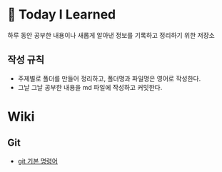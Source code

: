 # :memo: Today I Learned
하루 동안 공부한 내용이나 새롭게 알아낸 정보를 기록하고 정리하기 위한 저장소



## **작성 규칙**
- 주제별로 폴더를 만들어 정리하고, 폴더명과 파일명은 영어로 작성한다.
- 그날 그날 공부한 내용을 md 파일에 작성하고 커밋한다.

# Wiki

## Git
* [git 기본 명령어](https://github.com/dudtjakdl/TIL/blob/main/Git/git_basic.md)
